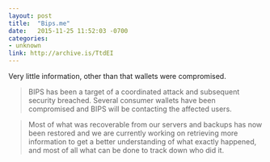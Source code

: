```yaml
---
layout: post
title:  "Bips.me"
date:   2015-11-25 11:52:03 -0700
categories:
- unknown
link: http://archive.is/TtdEI
---
```

Very little information, other than that wallets were compromised.

>BIPS has been a target of a coordinated attack and subsequent security breached. Several consumer wallets have been compromised and BIPS will be contacting the affected users.

> Most of what was recoverable from our servers and backups has now been restored and we are currently working on retrieving more information to get a better understanding of what exactly happened, and most of all what can be done to track down who did it.
